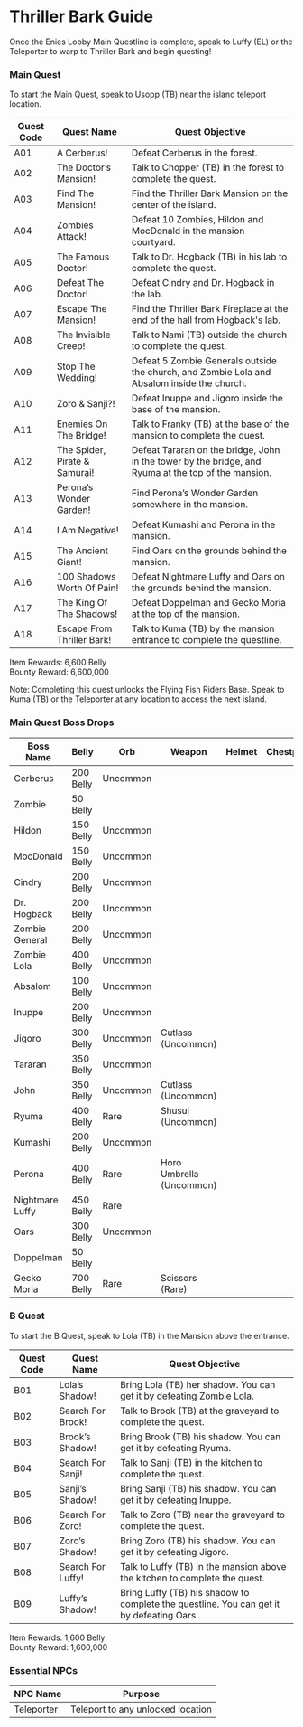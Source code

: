 # Thriller Bark Guide

Once the Enies Lobby Main Questline is complete, speak to Luffy (EL) or the Teleporter to warp to Thriller Bark and begin questing!

### Main Quest

To start the Main Quest, speak to Usopp (TB) near the island teleport location.

| Quest Code| Quest Name                    | Quest Objective|
|-----------|-----------                    |-----------|
| A01       | A Cerberus!                   |Defeat Cerberus in the forest.|
| A02       | The Doctor’s Mansion!         |Talk to Chopper (TB) in the forest to complete the quest.|
| A03       | Find The Mansion!             |Find the Thriller Bark Mansion on the center of the island.|
| A04       | Zombies Attack!               |Defeat 10 Zombies, Hildon and MocDonald in the mansion courtyard.|
| A05       | The Famous Doctor!            |Talk to Dr. Hogback (TB) in his lab to complete the quest.|
| A06       | Defeat The Doctor!            |Defeat Cindry and Dr. Hogback in the lab.|
| A07       | Escape The Mansion!           |Find the Thriller Bark Fireplace at the end of the hall from Hogback's lab.|
| A08       | The Invisible Creep!          |Talk to Nami (TB) outside the church to complete the quest.|
| A09       | Stop The Wedding!             |Defeat 5 Zombie Generals outside the church, and Zombie Lola and Absalom inside the church.|
| A10       | Zoro & Sanji?!                |Defeat Inuppe and Jigoro inside the base of the mansion.|
| A11       | Enemies On The Bridge!        |Talk to Franky (TB) at the base of the mansion to complete the quest.|
| A12       | The Spider, Pirate & Samurai! |Defeat Tararan on the bridge, John in the tower by the bridge, and Ryuma at the top of the mansion.|
| A13       | Perona’s Wonder Garden!       |Find Perona’s Wonder Garden somewhere in the mansion.|
| A14       | I Am Negative!                |Defeat Kumashi and Perona in the mansion.|
| A15       | The Ancient Giant!            |Find Oars on the grounds behind the mansion.|
| A16       | 100 Shadows Worth Of Pain!    |Defeat Nightmare Luffy and Oars on the grounds behind the mansion.|
| A17       | The King Of The Shadows!      |Defeat Doppelman and Gecko Moria at the top of the mansion.|
| A18       | Escape From Thriller Bark!    |Talk to Kuma (TB) by the mansion entrance to complete the questline.|

Item Rewards: 6,600 Belly<br>
Bounty Reward: 6,600,000

Note: Completing this quest unlocks the Flying Fish Riders Base. Speak to Kuma (TB) or the Teleporter at any location to access the next island.

### Main Quest Boss Drops

| Boss Name         | Belly      | Orb       | Weapon                   | Helmet    | Chestplate | Leggings  | Boots     | Other           |
|-----------        |----------- |-----------|-----------               |-----------|----------- |-----------|-----------|-----------      |
| Cerberus          | 200 Belly  | Uncommon  |                          |           |            |           |           |                 |
| Zombie            | 50 Belly   |           |                          |           |            |           |           |                 |
| Hildon            | 150 Belly  | Uncommon  |                          |           |            |           |           |                 |
| MocDonald         | 150 Belly  | Uncommon  |                          |           |            |           |           |                 |
| Cindry            | 200 Belly  | Uncommon  |                          |           |            |           |           |                 |
| Dr. Hogback       | 200 Belly  | Uncommon  |                          |           |            |           |           |                 |
| Zombie General    | 200 Belly  | Uncommon  |                          |           |            |           |           |                 |
| Zombie Lola       | 400 Belly  | Uncommon  |                          |           |            |           |           | Lola's Shadow   |
| Absalom           | 100 Belly  | Uncommon  |                          |           |            |           |           | Suke Fragment   |
| Inuppe            | 200 Belly  | Uncommon  |                          |           |            |           |           | Sanji's Shadow  |
| Jigoro            | 300 Belly  | Uncommon  | Cutlass (Uncommon)       |           |            |           |           | Zoro's Shadow   |
| Tararan           | 350 Belly  | Uncommon  |                          |           |            |           |           |                 |
| John              | 350 Belly  | Uncommon  | Cutlass (Uncommon)       |           |            |           |           |                 |
| Ryuma             | 400 Belly  | Rare      | Shusui (Uncommon)        |           |            |           |           | Brook's Shadow  |
| Kumashi           | 200 Belly  | Uncommon  |                          |           |            |           |           |                 |
| Perona            | 400 Belly  | Rare      | Horo Umbrella (Uncommon) |           |            |           |           | Horo Fragment   |
| Nightmare Luffy   | 450 Belly  | Rare      |                          |           |            |           |           | Gomu Fragment   |
| Oars              | 300 Belly  | Uncommon  |                          |           |            |           |           | Luffy's Shadow  |
| Doppelman         | 50 Belly   |           |                          |           |            |           |           |                 |
| Gecko Moria       | 700 Belly  | Rare      | Scissors (Rare)          |           |            |           |           | Kage Fragment   |

### B Quest

To start the B Quest, speak to Lola (TB) in the Mansion above the entrance.

| Quest Code| Quest Name        | Quest Objective|
|-----------|-----------        |-----------|
| B01       | Lola’s Shadow!    |Bring Lola (TB) her shadow. You can get it by defeating Zombie Lola.|
| B02       | Search For Brook! |Talk to Brook (TB) at the graveyard to complete the quest.|
| B03       | Brook’s Shadow!   |Bring Brook (TB) his shadow. You can get it by defeating Ryuma.|
| B04       | Search For Sanji! |Talk to Sanji (TB) in the kitchen to complete the quest.|
| B05       | Sanji’s Shadow!   |Bring Sanji (TB) his shadow. You can get it by defeating Inuppe.|
| B06       | Search For Zoro!  |Talk to Zoro (TB) near the graveyard to complete the quest.|
| B07       | Zoro’s Shadow!    |Bring Zoro (TB) his shadow. You can get it by defeating Jigoro.|
| B08       | Search For Luffy! |Talk to Luffy (TB) in the mansion above the kitchen to complete the quest.|
| B09       | Luffy’s Shadow!   |Bring Luffy (TB) his shadow to complete the questline. You can get it by defeating Oars.|

Item Rewards: 1,600 Belly<br>
Bounty Reward: 1,600,000

### Essential NPCs

| NPC Name         | Purpose                                        |
|-------------     |-----------                                     |
| Teleporter       | Teleport to any unlocked location              |